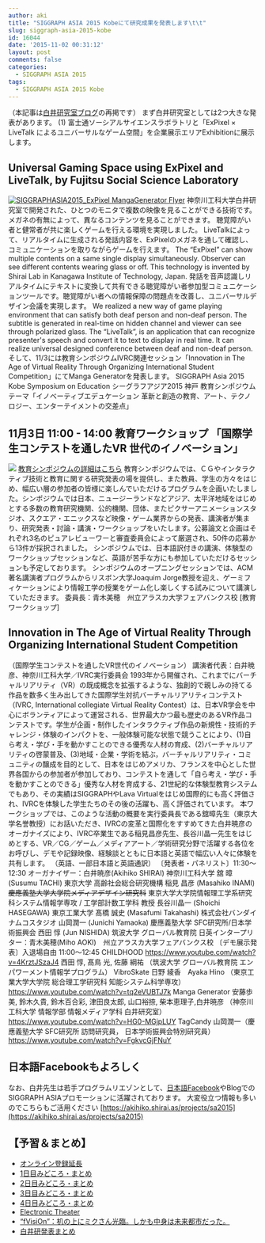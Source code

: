```yaml
---
author: aki
title: "SIGGRAPH ASIA 2015 Kobeにて研究成果を発表します\t\t"
slug: siggraph-asia-2015-kobe
id: 16044
date: '2015-11-02 00:31:12'
layout: post
comments: false
categories:
  - SIGGRAPH ASIA 2015
tags:
  - SIGGRAPH ASIA 2015 Kobe
---
```


（本記事は[白井研究室ブログ](http://wp.me/p2VAHA-Ut)の再掲です） まず白井研究室としては2つ大きな発表があります。 (1) 富士通ソーシアルサイエンスラボラトリと「ExPixel × LiveTalk によるユニバーサルなゲーム空間」を企業展示エリアExhibitionに展示します。

## Universal Gaming Space using ExPixel and LiveTalk, by Fujitsu Social Science Laboratory

[![SIGGRAPHASIA2015_ExPixel MangaGenerator Flyer](http://aki.shirai.as//HLIC/7898658c6205e2375c3faab170e7504b.png)](http://blog.shirai.la/wp-content/uploads/2015/10/SIGGRAPHASIA2015_ExPixel-MangaGenerator-Flyer.pdf) 神奈川工科大学白井研究室で開発された、ひとつのモニタで複数の映像を見ることができる技術です。メガネの有無によって、異なるコンテンツを見ることができます。 聴覚障がい者と健常者が共に楽しくゲームを行える環境を実現しました。 LiveTalkによって、リアルタイムに生成される発話内容を、ExPixelのメガネを通して確認し、コミュニケーションを取りながらゲームを行えます。 The “ExPixel” can show multiple contents on a same single display simultaneously. Observer can see different contents wearing glass or off. This technology is invented by Shirai Lab in Kanagawa Institute of Technology, Japan. 発話を音声認識しリアルタイムにテキストに変換して共有できる聴覚障がい者参加型コミュニケーションツールです。聴覚障がい者への情報保障の問題点を改善し、ユニバーサルデザイン会議を実現します。 We realized a new way of game playing environment that can satisfy both deaf person and non-deaf person. The subtitle is generated in real-time on hidden channel and viewer can see through polarized glass. The “LiveTalk”, is an application that can recognize presenter's speech and convert it to text to display in real time. It can realize universal designed conference between deaf and non-deaf person.   そして、11/3には教育シンポジウムIVRC関連セッション「Innovation in The Age of Virtual Reality Through Organizing International Student Competition」にてManga Generatorを発表します。 SIGGRAPH Asia 2015 Kobe Symposium on Education シーグラフアジア2015 神戸 教育シンポジウム テーマ「イノベーティブエデュケーション 革新と創造の教育、アート、テクノロジー、エンターテイメントの交差点」

## 11月3日 11:00 - 14:00 教育ワークショップ 「国際学生コンテストを通したVR 世代のイノベーション」

![](http://aki.shirai.as//HLIC/f8bfb8913efb4e329c57e6cdb3d630fb.jpg) [教育シンポジウムの詳細はこちら](http://blog.shirai.la/wp-content/uploads/2015/10/SIGGRAPH-Asia-SympOfEducation-JapaneseProgram-v2.pdf) 教育シンポジウムでは、ＣＧやインタラクティブ技術と教育に関する研究発表の場を提供し、また教員、学生の方々をはじめ、幅広い層の参加者の皆様に楽しんでいただけるプログラムを企画いたしました。シンポジウムでは日本、ニュージーランドなどアジア、太平洋地域をはじめとする多数の教育研究機関、公的機関、団体、またピクサーアニメーションスタジオ、スクエア・エニックスなど映像・ゲーム業界からの発表、講演者が集まり、研究発表・討論・講演・ワークショップをいたします。公募論文と企画はそれぞれ3名のピュアレビューワーと審査委員会によって厳選され、50件の応募から13件が採択されました。 シンポジウムでは、日本語訳付きの講演、体験型のワークショップセッションなど、英語が苦手な方にも参加していただけるセッションも予定しております。 シンポジウムのオープニングセッションでは、ACM著名講演者プログラムからリスボン大学Joaquim Jorge教授を迎え、ゲーミフィケーションにより情報工学の授業をゲーム化し楽しくする試みについて講演していただきます。 委員長：青木美穂　州立アラスカ大学フェアバンクス校 [教育ワークショップ]

## Innovation in The Age of Virtual Reality Through Organizing International Student Competition

（国際学生コンテストを通したVR世代のイノベーション） 講演者代表：白井暁彦、神奈川工科大学／IVRC実行委員会 1993年から開催され、これまでにバーチャルリアリティ（VR）の既成概念を拡張するような、独創的で親しみの持てる作品を数多く生み出してきた国際学生対抗バーチャルリアリティコンテスト（IVRC, International collegiate Virtual Reality Contest）は、日本VR学会を中心にボランティアによって運営される、世界最大かつ最も歴史のあるVR作品コンテストです。学生が企画・制作したインタラクティブ作品の新規性・技術的チャレンジ・体験のインパクトを、一般体験可能な状態で競うことにより、(1)自ら考え・学び・手を動かすことのできる優秀な人材の育成、(2)バーチャルリアリティの啓蒙普及、(3)地域・企業・学術を結ぶ，バーチャルリアリティ・コミュニティの醸成を目的として、日本をはじめアメリカ、フランスを中心とした世界各国からの参加者が参加しており、コンテストを通して「自ら考え・学び・手を動かすことのできる」優秀な人材を育成する、21世紀的な体験型教育システムでもあり、その実績はSIGGRAPHやLava Virtualをはじめ国際的にも高く評価され、IVRCを体験した学生たちのその後の活躍も、高く評価されています。 本ワークショップでは、このような活動の概要を実行委員長である舘暲先生（東京大学名誉教授）にお話いただき、IVRCの変革と国際化をすすめてきた白井暁彦のオーガナイズにより、IVRC卒業生である稲見昌彦先生、長谷川晶一先生をはじめとする、VR／CG／ゲーム／メディアアート／学術研究分野で活躍する各位をお呼びし、デモや記録映像、経験談とともに日本語と英語で幅広い人々に体験を共有します。 （英語、一部日本語と英語通訳） 〔発表者・パネリスト〕11:30～12:30 オーガナイザー：白井暁彦(Akihiko SHIRAI) 神奈川工科大学 舘 暲 (Susumu TACHI) 東京大学 高齢社会総合研究機構 稲見 昌彦 (Masahiko INAMI) <s>慶應義塾大学大学院メディアデザイン研究科</s> 東京大学大学院情報理工学系研究科システム情報学専攻 / 工学部計数工学科 教授 長谷川晶一 (Shoichi HASEGAWA) 東京工業大学 髙橋 誠史 (Masafumi Takahashi) 株式会社バンダイナムコスタジオ 山岡潤一 (Junichi Yamaoka) 慶應義塾大学 SFC研究所/日本学術振興会 西田 惇 (Jun NISHIDA) 筑波大学 グローバル教育院 日英インタープリター：青木美穂(Miho AOKI)　州立アラスカ大学フェアバンクス校 〔デモ展示発表〕入退場自由 11:00～12:45 CHILDHOOD https://www.youtube.com/watch?v=4KrztJSzaJ4 西田 惇, 髙鳥 光, 佐藤 綱祐 （筑波大学 グローバル教育院 エンパワーメント情報学プログラム） VibroSkate 日野 綾香　Ayaka Hino （東京工業大学大学院 総合理工学研究科 知能システム科学専攻） https://www.youtube.com/watch?v=tq2eVUBTJ7k Manga Generator 安藤歩美, 鈴木久貴, 鈴木百合彩, 津田良太郎, 山口裕捺, 柴本恵理子,白井暁彦 （神奈川工科大学 情報学部 情報メディア学科 白井研究室） https://www.youtube.com/watch?v=HG0-MGjpLUY TagCandy 山岡潤一（慶應義塾大学 SFC研究所 訪問研究員， 日本学術振興会特別研究員） https://www.youtube.com/watch?v=FgkvcGjFNuY

## 日本語Facebookもよろしく

なお、白井先生は若手プログラムリエゾンとして、[日本語Facebook](https://www.facebook.com/SA2015Kobe/)やBlogでのSIGGRAPH ASIAプロモーションに活躍されております。 大変役立つ情報も多いのでこちらもご活用ください [https://akihiko.shirai.as/projects/sa2015](https://akihiko.shirai.as/projects/sa2015)



## 【予習＆まとめ】

- [オンライン登録延長](2015-10-25-siggraph-asia-2015-extend.md)
- [1日目みどころ・まとめ](2015-11-02-siggraph-asia-2015-day1.md)
- [2日目みどころ・まとめ](2015-11-02-siggraph-asia-2015-kobe-day2.md)
- [3日目みどころ・まとめ](2015-11-03-siggraph-asia-2015-kobe-day3.md)
- [4日目みどころ・まとめ](2015-11-05-siggraph-asia-2015-kobe-day4.md)
- [Electronic Theater](2015-11-04-siggraph-asia-2015-kobe-electronic-theater.md)
- [“fVisiOn”：机の上にミクさん光臨。しかも中身は未来都市だった。](2015-11-08-siggraph-asia-2015-kobe-fvision.md)
- [白井研発表まとめ](2015-11-02-siggraph-asia-2015-kobe.md)
